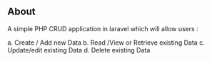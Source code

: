 ## About

A simple PHP CRUD application in laravel which will allow users :

a. Create / Add new Data
b. Read /View or Retrieve existing Data
c. Update/edit existing Data
d. Delete existing Data
